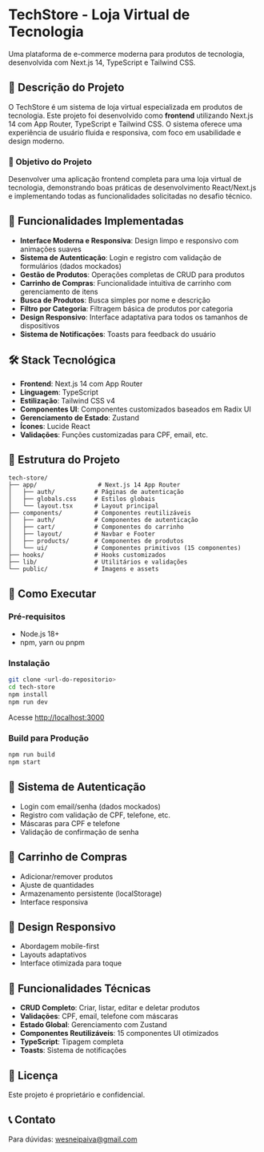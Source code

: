 # TechStore - Loja Virtual de Tecnologia

Uma plataforma de e-commerce moderna para produtos de tecnologia, desenvolvida com Next.js 14, TypeScript e Tailwind CSS.

## 📝 Descrição do Projeto

O TechStore é um sistema de loja virtual especializada em produtos de tecnologia. Este projeto foi desenvolvido como **frontend** utilizando Next.js 14 com App Router, TypeScript e Tailwind CSS. O sistema oferece uma experiência de usuário fluida e responsiva, com foco em usabilidade e design moderno.

### 🎯 Objetivo do Projeto

Desenvolver uma aplicação frontend completa para uma loja virtual de tecnologia, demonstrando boas práticas de desenvolvimento React/Next.js e implementando todas as funcionalidades solicitadas no desafio técnico.

## 🚀 Funcionalidades Implementadas

- **Interface Moderna e Responsiva**: Design limpo e responsivo com animações suaves
- **Sistema de Autenticação**: Login e registro com validação de formulários (dados mockados)
- **Gestão de Produtos**: Operações completas de CRUD para produtos
- **Carrinho de Compras**: Funcionalidade intuitiva de carrinho com gerenciamento de itens
- **Busca de Produtos**: Busca simples por nome e descrição
- **Filtro por Categoria**: Filtragem básica de produtos por categoria
- **Design Responsivo**: Interface adaptativa para todos os tamanhos de dispositivos
- **Sistema de Notificações**: Toasts para feedback do usuário

## 🛠️ Stack Tecnológica

- **Frontend**: Next.js 14 com App Router
- **Linguagem**: TypeScript
- **Estilização**: Tailwind CSS v4
- **Componentes UI**: Componentes customizados baseados em Radix UI
- **Gerenciamento de Estado**: Zustand
- **Ícones**: Lucide React
- **Validações**: Funções customizadas para CPF, email, etc.

## 📁 Estrutura do Projeto

```
tech-store/
├── app/                 # Next.js 14 App Router
│   ├── auth/           # Páginas de autenticação
│   ├── globals.css     # Estilos globais
│   └── layout.tsx      # Layout principal
├── components/         # Componentes reutilizáveis
│   ├── auth/           # Componentes de autenticação
│   ├── cart/           # Componentes do carrinho
│   ├── layout/         # Navbar e Footer
│   ├── products/       # Componentes de produtos
│   └── ui/             # Componentes primitivos (15 componentes)
├── hooks/              # Hooks customizados
├── lib/                # Utilitários e validações
└── public/             # Imagens e assets
```

## 🚀 Como Executar

### Pré-requisitos
- Node.js 18+
- npm, yarn ou pnpm

### Instalação
```bash
git clone <url-do-repositorio>
cd tech-store
npm install
npm run dev
```

Acesse [http://localhost:3000](http://localhost:3000)

### Build para Produção
```bash
npm run build
npm start
```

## 🔐 Sistema de Autenticação

- Login com email/senha (dados mockados)
- Registro com validação de CPF, telefone, etc.
- Máscaras para CPF e telefone
- Validação de confirmação de senha

## 🛒 Carrinho de Compras

- Adicionar/remover produtos
- Ajuste de quantidades
- Armazenamento persistente (localStorage)
- Interface responsiva

## 📱 Design Responsivo

- Abordagem mobile-first
- Layouts adaptativos
- Interface otimizada para toque

## 🎯 Funcionalidades Técnicas

- **CRUD Completo**: Criar, listar, editar e deletar produtos
- **Validações**: CPF, email, telefone com máscaras
- **Estado Global**: Gerenciamento com Zustand
- **Componentes Reutilizáveis**: 15 componentes UI otimizados
- **TypeScript**: Tipagem completa
- **Toasts**: Sistema de notificações

## 📄 Licença

Este projeto é proprietário e confidencial.

## 📞 Contato

Para dúvidas: wesneipaiva@gmail.com
